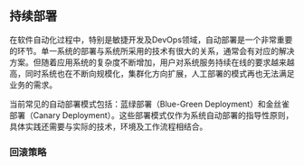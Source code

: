 ## 持续部署

在软件自动化过程中，特别是敏捷开发及DevOps领域，自动部署是一个非常重要的环节。单一系统的部署与系统所采用的技术有很大的关系，通常会有对应的解决方案。但随着应用系统的复杂度不断增加，用户对系统服务持续在线的要求越来越高，同时系统也在不断向规模化，集群化方向扩展，人工部署的模式再也无法满足业务的需求。

当前常见的自动部署模式包括：蓝绿部署（Blue-Green Deployment）和金丝雀部署（Canary Deployment）。这些部署模式仅作为系统自动部署的指导性原则，具体实践还需要与实际的技术，环境及工作流程相结合。

### 回滚策略

